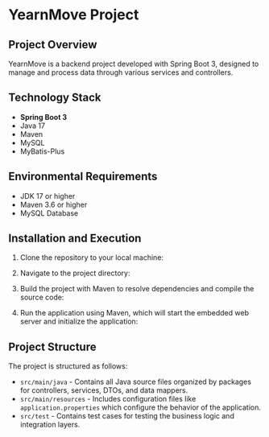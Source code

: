 # YearnMove Project

## Project Overview
YearnMove is a backend project developed with Spring Boot 3, designed to manage and process data through various services and controllers.

## Technology Stack
- **Spring Boot 3**
- Java 17
- Maven
- MySQL
- MyBatis-Plus

## Environmental Requirements
- JDK 17 or higher
- Maven 3.6 or higher
- MySQL Database

## Installation and Execution
1. Clone the repository to your local machine:

2. Navigate to the project directory:

3. Build the project with Maven to resolve dependencies and compile the source code:

4. Run the application using Maven, which will start the embedded web server and initialize the application:


## Project Structure
The project is structured as follows:
- `src/main/java` - Contains all Java source files organized by packages for controllers, services, DTOs, and data mappers.
- `src/main/resources` - Includes configuration files like `application.properties` which configure the behavior of the application.
- `src/test` - Contains test cases for testing the business logic and integration layers.


